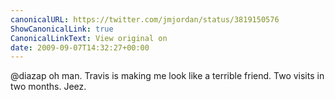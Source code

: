 ```yaml
---
canonicalURL: https://twitter.com/jmjordan/status/3819150576
ShowCanonicalLink: true
CanonicalLinkText: View original on
date: 2009-09-07T14:32:27+00:00
---
```

@diazap oh man. Travis is making me look like a terrible friend. Two visits in two months. Jeez.